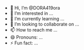 - 👋 Hi, I’m @DORA419ora
- 👀 I’m interested in ...
- 🌱 I’m currently learning ...
- 💞️ I’m looking to collaborate on ...
- 📫 How to reach me ...
- 😄 Pronouns: ...
- ⚡ Fun fact: ...

<!---
DORA419ora/DORA419ora is a ✨ special ✨ repository because its `README.md` (this file) appears on your GitHub profile.
You can click the Preview link to take a look at your changes.
--->
